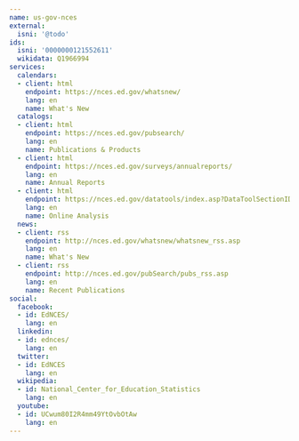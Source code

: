 ```yaml
---
name: us-gov-nces
external:
  isni: '@todo'
ids:
  isni: '0000000121552611'
  wikidata: Q1966994
services:
  calendars:
  - client: html
    endpoint: https://nces.ed.gov/whatsnew/
    lang: en
    name: What's New
  catalogs:
  - client: html
    endpoint: https://nces.ed.gov/pubsearch/
    lang: en
    name: Publications & Products
  - client: html
    endpoint: https://nces.ed.gov/surveys/annualreports/
    lang: en
    name: Annual Reports
  - client: html
    endpoint: https://nces.ed.gov/datatools/index.asp?DataToolSectionID=2
    lang: en
    name: Online Analysis
  news:
  - client: rss
    endpoint: http://nces.ed.gov/whatsnew/whatsnew_rss.asp
    lang: en
    name: What's New
  - client: rss
    endpoint: http://nces.ed.gov/pubSearch/pubs_rss.asp
    lang: en
    name: Recent Publications
social:
  facebook:
  - id: EdNCES/
    lang: en
  linkedin:
  - id: ednces/
    lang: en
  twitter:
  - id: EdNCES
    lang: en
  wikipedia:
  - id: National_Center_for_Education_Statistics
    lang: en
  youtube:
  - id: UCwum80I2R4mm49YtOvbOtAw
    lang: en
---
```

